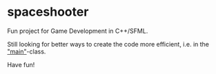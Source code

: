 # spaceshooter
Fun project for Game Development in C++/SFML.

Still looking for better ways to create the code more efficient, i.e. in the ["main"](SpaceShooter/Main.cpp)-class.

Have fun!
